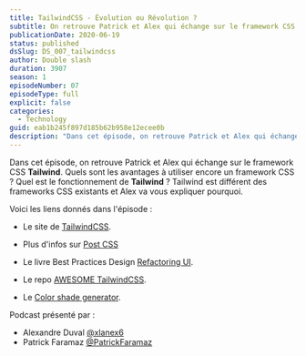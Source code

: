 ```yaml
---
title: TailwindCSS - Évolution ou Révolution ?
subtitle: On retrouve Patrick et Alex qui échange sur le framework CSS Tailwind, son fonctionnement et son paradigme.
publicationDate: 2020-06-19
status: published
dsSlug: DS_007_tailwindcss
author: Double slash
duration: 3907
season: 1
episodeNumber: 07
episodeType: full
explicit: false
categories:
  - Technology
guid: eab1b245f897d185b62b958e12ecee0b
description: "Dans cet épisode, on retrouve Patrick et Alex qui échange sur le framework CSS Tailwind. Quels sont les avantages à utiliser encore un framework CSS ? Quel est le fonctionnement de Tailwind ? Tailwind est différent des frameworks CSS existants et Alex va vous expliquer pourquoi. Voici les liens donnés dans l'épisode : Le site de TailwindCSS. Plus d'infos sur Post CSS Le livre Best Practices Design Refactoring UI. Le repo AWESOME TailwindCSS. Le Color shade generator. Podcast présenté par : Alexandre Duval @xlanex6 Patrick Faramaz @PatrickFaramaz"
---
```


Dans cet épisode, on retrouve Patrick et Alex qui échange sur le framework CSS **Tailwind**. Quels sont les avantages à utiliser encore un framework CSS ? Quel est le fonctionnement de **Tailwind** ?
Tailwind est différent des frameworks CSS existants et Alex va vous expliquer pourquoi.

Voici les liens donnés dans l'épisode :

- Le site de [TailwindCSS](https://tailwindcss.com/).

- Plus d'infos sur [Post CSS](https://postcss.org/)

- Le livre Best Practices Design [Refactoring UI](https://refactoringui.com/book).

- Le repo [AWESOME TailwindCSS](https://github.com/aniftyco/awesome-tailwindcss).

- Le [Color shade generator](https://javisperez.github.io/tailwindcolorshades/#/).

Podcast présenté par :

- Alexandre Duval [@xlanex6](https://twitter.com/xlanex6)
- Patrick Faramaz [@PatrickFaramaz](https://twitter.com/PatrickFaramaz)
